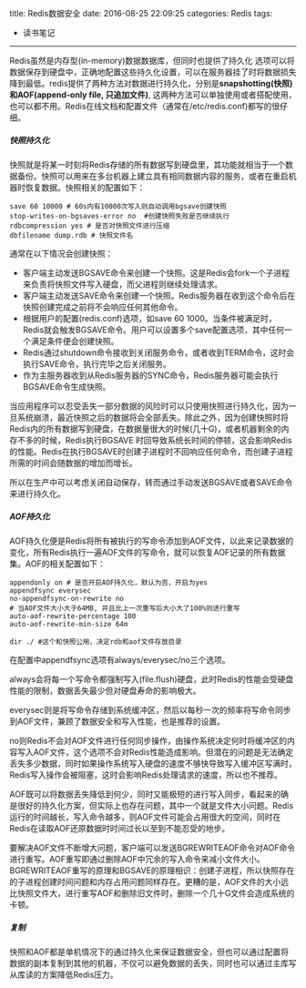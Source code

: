 title: Redis数据安全
date: 2016-08-25 22:09:25
categories: Redis
tags:
- 读书笔记
---



Redis虽然是内存型(in-memory)数据数据库，但同时也提供了持久化 选项可以将数据保存到硬盘中，正确地配置这些持久化设置，可以在服务器挂了时将数据损失降到最低。redis提供了两种方法对数据进行持久化，分别是**snapshotting(快照)**和**AOF(append-only file, 只追加文件)**, 这两种方法可以单独使用或者搭配使用，也可以都不用。Redis在线文档和配置文件（通常在/etc/redis.conf)都写的很仔细。

##### 快照持久化

快照就是将某一时刻将Redis存储的所有数据写到硬盘里，其功能就相当于一个数据备份。快照可以用来在多台机器上建立具有相同数据内容的服务，或者在重启机器时恢复数据。快照相关的配置如下：

```
save 60 10000 # 60s内有10000次写入则自动调用bgsave创建快照
stop-writes-on-bgsaves-error no  #创建快照失败是否继续执行
rdbcompression yes # 是否对快照文件进行压缩
dbfilename dump.rdb # 快照文件名
```
<!--more-->

通常在以下情况会创建快照：

* 客户端主动发送BGSAVE命令来创建一个快照。这是Redis会fork一个子进程来负责将快照文件写入硬盘，而父进程则继续处理请求。
* 客户端主动发送SAVE命令来创建一个快照。Redis服务器在收到这个命令后在快照创建完成之前将不会响应任何其他命令。
* 根据用户的配置(redis.conf)选项，如save 60 1000。当条件被满足时，Redis就会触发BGSAVE命令。用户可以设置多个save配置选项，其中任何一个满足条件便会创建快照。
* Redis通过shutdown命令接收到关闭服务命令，或者收到TERM命令，这时会执行SAVE命令，执行完毕之后关闭服务。
* 作为主服务器收到从Redis服务器的SYNC命令，Redis服务器可能会执行BGSAVE命令生成快照。

当应用程序可以忍受丢失一部分数据的风险时可以只使用快照进行持久化，因为一旦系统崩溃，最近快照之后的数据将会全部丢失。除此之外，因为创建快照时将Redis内的所有数据写到硬盘，在数据量很大的时候(几十G)，或者机器剩余的内存不多的时候，Redis执行BGSAVE 时回导致系统长时间的停顿，这会影响Redis的性能。Redis在执行BGSAVE时创建子进程时不回响应任何命令，而创建子进程所需的时间会随数据的增加而增长。

所以在生产中可以考虑关闭自动保存，转而通过手动发送BGSAVE或者SAVE命令来进行持久化。

##### AOF持久化

AOF持久化便是Redis将所有被执行的写命令添加到AOF文件，以此来记录数据的变化，所有Redis执行一遍AOF文件的写命令，就可以恢复AOF记录的所有数据集。AOF的相关配置如下：

```
appendonly on # 是否开启AOF持久化，默认为否，开启为yes
appendfsync everysec 
no-appendfsync-on-rewrite no 
# 当AOF文件大小大于64MB, 并且比上一次重写后大小大了100%则进行重写
auto-aof-rewrite-percentage 100 
auto-aof-rewrite-min-size 64m 

dir ./ #这个和快照公用，决定rdb和aof文件存放目录
```

在配置中appendfsync选项有always/everysec/no三个选项。

always会将每一个写命令都强制写入(file.flush)硬盘，此时Redis的性能会受硬盘性能的限制，数据丢失最少但对硬盘寿命的影响极大。 

everysec则是将写命令存储到系统缓冲区，然后以每秒一次的频率将写命令同步到AOF文件，兼顾了数据安全和写入性能，也是推荐的设置。

no则Redis不会对AOF文件进行任何同步操作，由操作系统决定何时将缓冲区的内容写入AOF文件，这个选项不会对Redis性能造成影响。但潜在的问题是无法确定丢失多少数据，同时如果操作系统写入硬盘的速度不够快导致写入缓冲区写满时，Redis写入操作会被阻塞，这时会影响Redis处理请求的速度，所以也不推荐。

AOF既可以将数据丢失降低到何少，同时又能极短的进行写入同步，看起来的确是很好的持久化方案，但实际上也存在问题，其中一个就是文件大小问题。Redis运行的时间越长，写入命令越多，则AOF文件可能会占用很大的空间，同时在Redis在读取AOF还原数据时时间过长以至到不能忍受的地步。

要解决AOF文件不断增大问题，客户端可以发送BGREWRITEAOF命令对AOF命令进行重写。AOF重写即通过删除AOF中冗余的写入命令来减小文件大小。BGREWRITEAOF重写的原理和BGSAVE的原理相识：创建子进程，所以快照存在的子进程创建时间问题和内存占用问题同样存在。更糟的是，AOF文件的大小远比快照文件大，进行重写AOF和删除旧文件时，删除一个几十G文件会造成系统的卡顿。

##### 复制

快照和AOF都是单机情况下的通过持久化来保证数据安全，但也可以通过配置将数据的副本复制到其他的机器，不仅可以避免数据的丢失，同时也可以通过主库写从库读的方案降低Redis压力。
